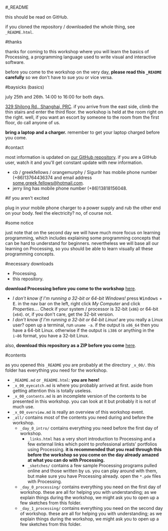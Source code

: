 #_README

this should be read on GitHub.

if you cloned the repository / downloaded the whole thing, see `_README.html`.

#thanks

thanks for coming to this workshop where you will learn the basics of Processing, a programming language used to write visual and interactive software.

before you come to the workshop on the very day, **please read this `_README` carefully** so we don't have to sue you or vice versa.

#baysicks (basics)

july 25th and 26th. 14:00 to 16:00 for both days.

[329 Shilong Rd., Shanghai, PRC](http://j.map.baidu.com/VOG14). if you arrive from the east side, climb the thin stairs and enter the third floor. the workshop is held at the room right on the right. well, if you want an escort by someone to the room from the first floor, do call anyone of us.

**bring a laptop and a charger.** remember to get your laptop charged before you come.

#contact

most information is updated on [our GitHub repository](https://github.com/ccc-cgj/workshop_x). if you are a GitHub user, watch it and you'll get constant update with new information.

* cb / greekfellows / orangemurphy / Sigurðr has mobile phone number (+86)13764436374 and email address [some.greek.fellows@hotmail.com](mailto:some.greek.fellows@hotmail.com).
* jerry ling has mobile phone number (+86)13818156048.

#if you aren't excited

plug in your mobile phone charger to a power supply and rub the other end on your body. feel the electricity? no, of course not.

#some notice

just note that on the second day we will have much more focus on learning programming, which includes explaining some programming concepts that can be hard to understand for beginners. nevertheless we will base all our learning on Processing, so you should be able to learn visually all these programming concepts.

#necessary downloads

* Processing.
* this repository.

**download Processing before you come to the workshop** [here](https://processing.org/download/?processing).

* _I don't know if I'm running a 32-bit or 64-bit Windows!_ press <kbd>Windows</kbd> + <kbd>E</kbd>. in the nav bar on the left, right click _My Computer_ and click _Properties..._. Check if your system / processor is 32-bit (`x86`) or 64-bit (`x64`). or, if you don't care, get the 32-bit version.
* _I don't know if I'm running a 32-bit or 64-bit Linux!_ are you really a Linux user? open up a terminal, run `uname -a`. if the output is `x86_64` then you have a 64-bit Linux. otherwise if the output is `i386` or anything in the `i~86` format, you have a 32-bit Linux.

also, **download this repository as a ZIP before you come** [here](https://github.com/ccc-cgj/workshop_x/archive/master.zip).

#contents

as you opened this `_README` you are probably at the directory `_x_00/`. this folder has everything you need for the workshop.

* `_README.md` or `_README.html`: **you are here!**
* `_x_00_eyecatch.md` is where you probably arrived at first. aside from getting attention this is totally useless.
* `_x_00_contents.md` is an incomplete version of the contents to be presented in this workshop. you can look at it but probably it is not of much use.
* `_x_00_overview.md` is really an overview of this workshop event.
* `_all/` contains most of the contents you need during and before the workshop.
  * `_day_0_intro/` contains everything you need before the first day of workshop.
    * `_links.html` has a very short introduction to Processing and a few external links which point to professional artists' portfolios using Processing. **it is recommended that you read through this before the workshop so you come on the day already amazed at what you can do with Processing.**
    * `_sketches/` contains a few sample Processing programs pulled online and those written by us. you can play around with them, but make sure you have Processing already. open the `*.pde` files with Processing.
  * `_day_0_processing/` contains everything you need on the first day of workshop. these are all for helping you with understanding; as we explain things during the workshop, we might ask you to open up a few sketches from this folder.
  * `_day_1_processing/` contains everything you need on the second day of workshop. these are all for helping you with understanding; as we explain things during the workshop, we might ask you to open up a few sketches from this folder.
